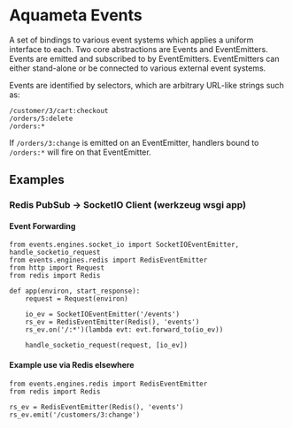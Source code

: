 Aquameta Events
===============

A set of bindings to various event systems which applies a uniform interface to each.  Two core abstractions are Events and EventEmitters.  Events are emitted and subscribed to by EventEmitters.  EventEmitters can either stand-alone or be connected to various external event systems.

Events are identified by selectors, which are arbitrary URL-like strings such as:

    /customer/3/cart:checkout
    /orders/5:delete
    /orders:*
    
If `/orders/3:change` is emitted on an EventEmitter, handlers bound to `/orders:*` will fire on that EventEmitter.

Examples
--------

### Redis PubSub → SocketIO Client (werkzeug wsgi app)

#### Event Forwarding

    from events.engines.socket_io import SocketIOEventEmitter, handle_socketio_request
    from events.engines.redis import RedisEventEmitter
    from http import Request
    from redis import Redis
                                        
    def app(environ, start_response):                                                                                                                                                              
        request = Request(environ)
                  
        io_ev = SocketIOEventEmitter('/events')
        rs_ev = RedisEventEmitter(Redis(), 'events')
        rs_ev.on('/:*')(lambda evt: evt.forward_to(io_ev))
        
        handle_socketio_request(request, [io_ev])
        
#### Example use via Redis elsewhere

    from events.engines.redis import RedisEventEmitter
    from redis import Redis
    
    rs_ev = RedisEventEmitter(Redis(), 'events')
    rs_ev.emit('/customers/3:change')

